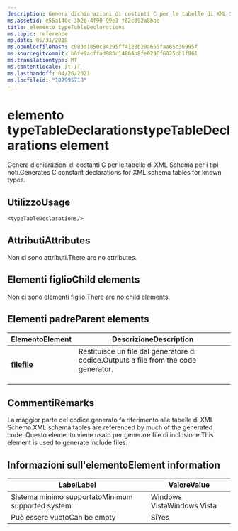 ```yaml
---
description: Genera dichiarazioni di costanti C per le tabelle di XML Schema per i tipi noti.
ms.assetid: e55a140c-3b2b-4f90-99e3-f62c892a8bae
title: elemento typeTableDeclarations
ms.topic: reference
ms.date: 05/31/2018
ms.openlocfilehash: c983d1850c84295ff4128b20a655faa65c36995f
ms.sourcegitcommit: b6fe9acffad983c14864b8fe0296f6025cb1f961
ms.translationtype: MT
ms.contentlocale: it-IT
ms.lasthandoff: 04/26/2021
ms.locfileid: "107995718"
---
```

# <a name="typetabledeclarations-element"></a><span data-ttu-id="fdc5a-103">elemento typeTableDeclarations</span><span class="sxs-lookup"><span data-stu-id="fdc5a-103">typeTableDeclarations element</span></span>

<span data-ttu-id="fdc5a-104">Genera dichiarazioni di costanti C per le tabelle di XML Schema per i tipi noti.</span><span class="sxs-lookup"><span data-stu-id="fdc5a-104">Generates C constant declarations for XML schema tables for known types.</span></span>

## <a name="usage"></a><span data-ttu-id="fdc5a-105">Utilizzo</span><span class="sxs-lookup"><span data-stu-id="fdc5a-105">Usage</span></span>

``` syntax
<typeTableDeclarations/>
```

## <a name="attributes"></a><span data-ttu-id="fdc5a-106">Attributi</span><span class="sxs-lookup"><span data-stu-id="fdc5a-106">Attributes</span></span>

<span data-ttu-id="fdc5a-107">Non ci sono attributi.</span><span class="sxs-lookup"><span data-stu-id="fdc5a-107">There are no attributes.</span></span>

## <a name="child-elements"></a><span data-ttu-id="fdc5a-108">Elementi figlio</span><span class="sxs-lookup"><span data-stu-id="fdc5a-108">Child elements</span></span>

<span data-ttu-id="fdc5a-109">Non ci sono elementi figlio.</span><span class="sxs-lookup"><span data-stu-id="fdc5a-109">There are no child elements.</span></span>

## <a name="parent-elements"></a><span data-ttu-id="fdc5a-110">Elementi padre</span><span class="sxs-lookup"><span data-stu-id="fdc5a-110">Parent elements</span></span>



| <span data-ttu-id="fdc5a-111">Elemento</span><span class="sxs-lookup"><span data-stu-id="fdc5a-111">Element</span></span>                         | <span data-ttu-id="fdc5a-112">Descrizione</span><span class="sxs-lookup"><span data-stu-id="fdc5a-112">Description</span></span>                                                    |
|---------------------------------|----------------------------------------------------------------|
| [<span data-ttu-id="fdc5a-113">**ﬁle**</span><span class="sxs-lookup"><span data-stu-id="fdc5a-113">**file**</span></span>](file.md)<br/> | <span data-ttu-id="fdc5a-114">Restituisce un file dal generatore di codice.</span><span class="sxs-lookup"><span data-stu-id="fdc5a-114">Outputs a file from the code generator.</span></span><br/> <br/> |



## <a name="remarks"></a><span data-ttu-id="fdc5a-115">Commenti</span><span class="sxs-lookup"><span data-stu-id="fdc5a-115">Remarks</span></span>

<span data-ttu-id="fdc5a-116">La maggior parte del codice generato fa riferimento alle tabelle di XML Schema.</span><span class="sxs-lookup"><span data-stu-id="fdc5a-116">XML schema tables are referenced by much of the generated code.</span></span> <span data-ttu-id="fdc5a-117">Questo elemento viene usato per generare file di inclusione.</span><span class="sxs-lookup"><span data-stu-id="fdc5a-117">This element is used to generate include files.</span></span>

## <a name="element-information"></a><span data-ttu-id="fdc5a-118">Informazioni sull'elemento</span><span class="sxs-lookup"><span data-stu-id="fdc5a-118">Element information</span></span>



| <span data-ttu-id="fdc5a-119">Label</span><span class="sxs-lookup"><span data-stu-id="fdc5a-119">Label</span></span> | <span data-ttu-id="fdc5a-120">Valore</span><span class="sxs-lookup"><span data-stu-id="fdc5a-120">Value</span></span> |
|-------------------------------------|---------------|
| <span data-ttu-id="fdc5a-121">Sistema minimo supportato</span><span class="sxs-lookup"><span data-stu-id="fdc5a-121">Minimum supported system</span></span><br/> | <span data-ttu-id="fdc5a-122">Windows Vista</span><span class="sxs-lookup"><span data-stu-id="fdc5a-122">Windows Vista</span></span> |
| <span data-ttu-id="fdc5a-123">Può essere vuoto</span><span class="sxs-lookup"><span data-stu-id="fdc5a-123">Can be empty</span></span>                        | <span data-ttu-id="fdc5a-124">Sì</span><span class="sxs-lookup"><span data-stu-id="fdc5a-124">Yes</span></span>           |



 

 




